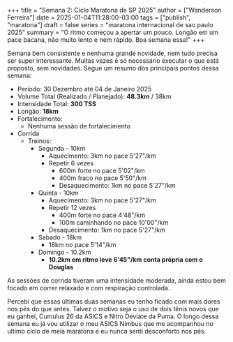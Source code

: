 +++
title = "Semana 2: Ciclo Maratona de SP 2025"
author = ["Wanderson Ferreira"]
date = 2025-01-04T11:28:00-03:00
tags = ["publish", "maratona"]
draft = false
series = "maratona internacional de sao paulo 2025"
summary = "O ritmo começou a apertar um pouco. Longão em um pace bacana, não muito lento e nem rápido. Boa semana essa!"
+++

Semana bem consistente e nenhuma grande novidade, nem tudo precisa ser super
interessante. Muitas vezes é só necessário executar o que está proposto, sem
novidades. Segue um resumo dos principais pontos dessa semana:

-   Período: 30 Dezembro até 04 de Janeiro 2025
-   Volume Total (Realizado / Planejado):  **48.3km**  / 38km
-   Intensidade Total: **300 TSS**
-   Longão: **18km**
-   Fortalecimento:
    -   <span class="underline">Nenhuma sessão de fortalecimento</span>
-   Corrida
    -   Treinos:
        -   Segunda - 10km
            -   Aquecimento: 3km no pace 5'27"/km
            -   Repetir 6 vezes
                -   600m forte no pace 5'02"/km
                -   400m fraco no pace 5'50"/km
                -   Desaquecimento: 1km no pace 5'27"/km
        -   Quinta - 10km
            -   Aquecimento: 3km no pace 5'27"/km
            -   Repetir 12 vezes
                -   400m forte no pace 4'48"/km
                -   100m caminhando no pace 10'00"/km
            -   Desaquecimento: 1km no pace 5'27"/km
        -   Sabado - 18km
            -   18km no pace 5'14"/km
        -   Domingo - 10.2km
            -   **10.2km em ritmo leve 6'45"/km conta própria com o Douglas**

As sessões de corrida tiveram uma intensidade moderada, ainda estou bem focado
em correr relaxado e com respiração controlada. 

Percebi que essas últimas duas semanas eu tenho ficado com mais dores nos pés do
que antes. Talvez o motivo seja o uso de dois tênis novos que eu ganhei, Cumulus
26 da ASICS e Nitro Deviate da Puma. O longo dessa semana eu já vou utilizar o
meu ASICS Nimbus que me acompanhou no ultimo ciclo de meia maratona e eu nunca
senti desconforto nos pés.
